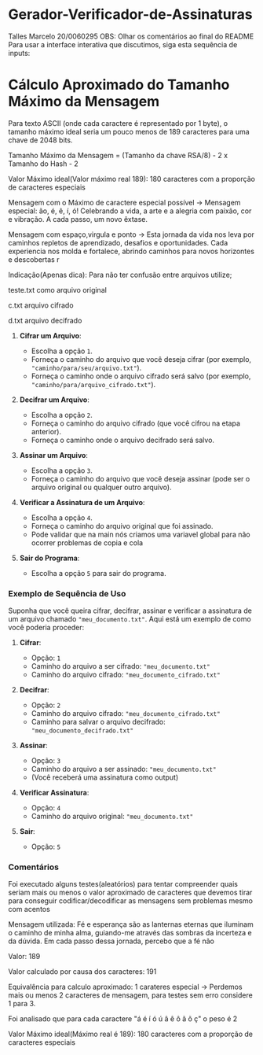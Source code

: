 
# Gerador-Verificador-de-Assinaturas
Talles Marcelo 20/0060295
OBS: Olhar os comentários ao final do README
Para usar a interface interativa que discutimos, siga esta sequência de inputs:

# Cálculo Aproximado do Tamanho Máximo da Mensagem
Para texto ASCII (onde cada caractere é representado por 1 byte), o tamanho máximo ideal seria um pouco menos de 189 caracteres para uma chave de 2048 bits.

Tamanho Máximo da Mensagem = (Tamanho da chave RSA/8) - 2 x Tamanho do Hash - 2

Valor Máximo ideal(Valor máximo real 189): 180 caracteres com a proporção de caracteres especiais

Mensagem com o Máximo de caractere especial possível -> Mensagem especial: ão, é, ê, í, ó! Celebrando a vida, a arte e a alegria com paixão, cor e vibração. A cada passo, um novo êxtase.

Mensagem com espaço,virgula e ponto -> Esta jornada da vida nos leva por caminhos repletos de aprendizado, desafios e oportunidades. Cada experiencia nos molda e fortalece, abrindo caminhos para novos horizontes e descobertas r


Indicação(Apenas dica): Para não ter confusão entre arquivos utilize;

teste.txt como arquivo original

c.txt arquivo cifrado

d.txt arquivo decifrado

1. **Cifrar um Arquivo**:
   - Escolha a opção `1`.
   - Forneça o caminho do arquivo que você deseja cifrar (por exemplo, `"caminho/para/seu/arquivo.txt"`).
   - Forneça o caminho onde o arquivo cifrado será salvo (por exemplo, `"caminho/para/arquivo_cifrado.txt"`).

2. **Decifrar um Arquivo**:
   - Escolha a opção `2`.
   - Forneça o caminho do arquivo cifrado (que você cifrou na etapa anterior).
   - Forneça o caminho onde o arquivo decifrado será salvo.

3. **Assinar um Arquivo**:
   - Escolha a opção `3`.
   - Forneça o caminho do arquivo que você deseja assinar (pode ser o arquivo original ou qualquer outro arquivo).

4. **Verificar a Assinatura de um Arquivo**:
   - Escolha a opção `4`.
   - Forneça o caminho do arquivo original que foi assinado.
   - Pode validar que na main nós criamos uma variavel global para não ocorrer problemas de copia e cola

5. **Sair do Programa**:
   - Escolha a opção `5` para sair do programa.

### Exemplo de Sequência de Uso

Suponha que você queira cifrar, decifrar, assinar e verificar a assinatura de um arquivo chamado `"meu_documento.txt"`. Aqui está um exemplo de como você poderia proceder:

1. **Cifrar**:
   - Opção: `1`
   - Caminho do arquivo a ser cifrado: `"meu_documento.txt"`
   - Caminho do arquivo cifrado: `"meu_documento_cifrado.txt"`

2. **Decifrar**:
   - Opção: `2`
   - Caminho do arquivo cifrado: `"meu_documento_cifrado.txt"`
   - Caminho para salvar o arquivo decifrado: `"meu_documento_decifrado.txt"`

3. **Assinar**:
   - Opção: `3`
   - Caminho do arquivo a ser assinado: `"meu_documento.txt"`
   - (Você receberá uma assinatura como output)

4. **Verificar Assinatura**:
   - Opção: `4`
   - Caminho do arquivo original: `"meu_documento.txt"`

5. **Sair**:
   - Opção: `5`
### Comentários
Foi executado alguns testes(aleatórios) para tentar compreender quais seriam mais ou menos o valor aproximado de caracteres que devemos tirar para conseguir codificar/decodificar as mensagens sem problemas mesmo com acentos

Mensagem utilizada:
Fé e esperança são as lanternas eternas que iluminam o caminho de minha alma, guiando-me através das sombras da incerteza e da dúvida. Em cada passo dessa jornada, percebo que a fé não

Valor: 189

Valor calculado por causa dos caracteres: 191

Equivalência para calculo aproximado: 1 carateres especial -> Perdemos mais ou menos 2 caracteres de mensagem, para testes sem erro considere 1 para 3.

Foi analisado que para cada caractere "á é í ó ú â ê ô ã õ ç" o peso é 2

Valor Máximo ideal(Máximo real é 189): 180 caracteres com a proporção de caracteres especiais

